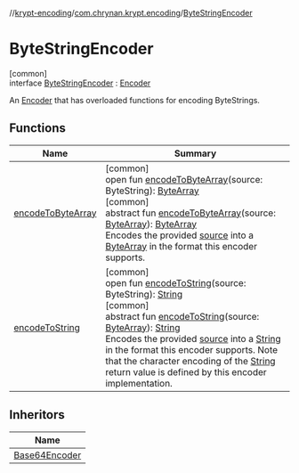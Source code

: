 //[krypt-encoding](../../../index.md)/[com.chrynan.krypt.encoding](../index.md)/[ByteStringEncoder](index.md)

# ByteStringEncoder

[common]\
interface [ByteStringEncoder](index.md) : [Encoder](../-encoder/index.md)

An [Encoder](../-encoder/index.md) that has overloaded functions for encoding ByteStrings.

## Functions

| Name | Summary |
|---|---|
| [encodeToByteArray](encode-to-byte-array.md) | [common]<br>open fun [encodeToByteArray](encode-to-byte-array.md)(source: ByteString): [ByteArray](https://kotlinlang.org/api/latest/jvm/stdlib/kotlin/-byte-array/index.html)<br>[common]<br>abstract fun [encodeToByteArray](../-encoder/encode-to-byte-array.md)(source: [ByteArray](https://kotlinlang.org/api/latest/jvm/stdlib/kotlin/-byte-array/index.html)): [ByteArray](https://kotlinlang.org/api/latest/jvm/stdlib/kotlin/-byte-array/index.html)<br>Encodes the provided [source](../-encoder/encode-to-byte-array.md) into a [ByteArray](https://kotlinlang.org/api/latest/jvm/stdlib/kotlin/-byte-array/index.html) in the format this encoder supports. |
| [encodeToString](encode-to-string.md) | [common]<br>open fun [encodeToString](encode-to-string.md)(source: ByteString): [String](https://kotlinlang.org/api/latest/jvm/stdlib/kotlin/-string/index.html)<br>[common]<br>abstract fun [encodeToString](../-encoder/encode-to-string.md)(source: [ByteArray](https://kotlinlang.org/api/latest/jvm/stdlib/kotlin/-byte-array/index.html)): [String](https://kotlinlang.org/api/latest/jvm/stdlib/kotlin/-string/index.html)<br>Encodes the provided [source](../-encoder/encode-to-string.md) into a [String](https://kotlinlang.org/api/latest/jvm/stdlib/kotlin/-string/index.html) in the format this encoder supports. Note that the character encoding of the [String](https://kotlinlang.org/api/latest/jvm/stdlib/kotlin/-string/index.html) return value is defined by this encoder implementation. |

## Inheritors

| Name |
|---|
| [Base64Encoder](../-base64-encoder/index.md) |
